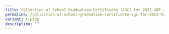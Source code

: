 ```yaml
---
title: Collection of School Graduation Certificate (SGC) for 2023 4NT students
permalink: /collection-of-school-graduation-certificate-sgc-for-2023-4nt-students/
variant: tiptap
description: ""
---
```

